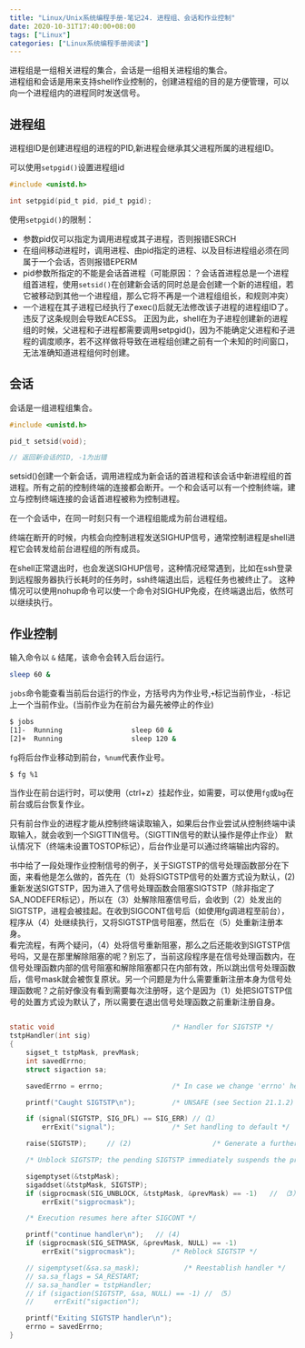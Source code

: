 ```yaml
---
title: "Linux/Unix系统编程手册-笔记24. 进程组、会话和作业控制"
date: 2020-10-31T17:40:00+08:00
tags: ["Linux"]
categories: ["Linux系统编程手册阅读"]
---
```


进程组是一组相关进程的集合，会话是一组相关进程组的集合。  
进程组和会话是用来支持shell作业控制的，创建进程组的目的是方便管理，可以向一个进程组内的进程同时发送信号。

## 进程组

进程组ID是创建进程组的进程的PID,新进程会继承其父进程所属的进程组ID。

可以使用`setpgid()`设置进程组id

```c
#include <unistd.h>

int setpgid(pid_t pid, pid_t pgid);
```
使用`setpgid()`的限制：
- 参数pid仅可以指定为调用进程或其子进程，否则报错ESRCH
- 在组间移动进程时，调用进程、由pid指定的进程、以及目标进程组必须在同属于一个会话，否则报错EPERM
- pid参数所指定的不能是会话首进程（可能原因：？会话首进程总是一个进程组首进程，使用`setsid()`在创建新会话的同时总是会创建一个新的进程组，若它被移动到其他一个进程组，那么它将不再是一个进程组组长，和规则冲突）
- 一个进程在其子进程已经执行了exec()后就无法修改该子进程的进程组ID了。违反了这条规则会导致EACESS。
正因为此，shell在为子进程创建新的进程组的时候，父进程和子进程都需要调用setpgid()，因为不能确定父进程和子进程的调度顺序，若不这样做将导致在进程组创建之前有一个未知的时间窗口，无法准确知道进程组何时创建。

## 会话

会话是一组进程组集合。

```c
#include <unistd.h>

pid_t setsid(void);

// 返回新会话的ID, -1为出错
```

setsid()创建一个新会话，调用进程成为新会话的首进程和该会话中新进程组的首进程。所有之前的控制终端的连接都会断开。一个和会话可以有一个控制终端，建立与控制终端连接的会话首进程被称为控制进程。 

在一个会话中，在同一时刻只有一个进程组能成为前台进程组。  

终端在断开的时候，内核会向控制进程发送SIGHUP信号，通常控制进程是shell进程它会转发给前台进程组的所有成员。


在shell正常退出时，也会发送SIGHUP信号，这种情况经常遇到，比如在ssh登录到远程服务器执行长耗时的任务时，ssh终端退出后，远程任务也被终止了。
这种情况可以使用nohup命令可以使一个命令对SIGHUP免疫，在终端退出后，依然可以继续执行。  


## 作业控制
输入命令以 `&` 结尾，该命令会转入后台运行。  

```sh
sleep 60 &
```

`jobs`命令能查看当前后台运行的作业，方括号内为作业号,`+`标记当前作业，`-`标记上一个当前作业。(当前作业为在前台为最先被停止的作业)

```sh
$ jobs
[1]-  Running                 sleep 60 &
[2]+  Running                 sleep 120 &
```

`fg`将后台作业移动到前台，`%num`代表作业号。

```sh
$ fg %1
```

当作业在前台运行时，可以使用（ctrl+z）挂起作业，如需要，可以使用`fg`或`bg`在前台或后台恢复作业。  

只有前台作业的进程才能从控制终端读取输入，如果后台作业尝试从控制终端中读取输入，就会收到一个SIGTTIN信号。（SIGTTIN信号的默认操作是停止作业）
默认情况下（终端未设置TOSTOP标记），后台作业是可以通过终端输出内容的。


书中给了一段处理作业控制信号的例子，关于SIGTSTP的信号处理函数部分在下面，来看他是怎么做的，首先在（1）处将SIGTSTP信号的处置方式设为默认，(2)重新发送SIGTSTP，因为进入了信号处理函数会阻塞SIGTSTP（除非指定了SA_NODEFER标记），所以在（3）处解除阻塞信号后，会收到（2）处发出的SIGTSTP，进程会被挂起。在收到SIGCONT信号后（如使用fg调进程至前台），程序从（4）处继续执行，又将SIGTSTP信号阻塞，然后在（5）处重新注册本身。  
看完流程，有两个疑问，（4）处将信号重新阻塞，那么之后还能收到SIGTSTP信号吗，又是在那里解除阻塞的呢？别忘了，当前这段程序是在信号处理函数内，在信号处理函数内部的信号阻塞和解除阻塞都只在内部有效，所以跳出信号处理函数后，信号mask就会被恢复原状。另一个问题是为什么需要重新注册本身为信号处理函数呢？之前好像没有看到需要每次注册呀，这个是因为（1）处把SIGTSTP信号的处置方式设为默认了，所以需要在退出信号处理函数之前重新注册自身。


```c

static void                             /* Handler for SIGTSTP */
tstpHandler(int sig)
{
    sigset_t tstpMask, prevMask;
    int savedErrno;
    struct sigaction sa;

    savedErrno = errno;                 /* In case we change 'errno' here */

    printf("Caught SIGTSTP\n");         /* UNSAFE (see Section 21.1.2) */

    if (signal(SIGTSTP, SIG_DFL) == SIG_ERR) //（1）
        errExit("signal");              /* Set handling to default */

    raise(SIGTSTP);     // (2)                    /* Generate a further SIGTSTP */

    /* Unblock SIGTSTP; the pending SIGTSTP immediately suspends the program */

    sigemptyset(&tstpMask);
    sigaddset(&tstpMask, SIGTSTP);
    if (sigprocmask(SIG_UNBLOCK, &tstpMask, &prevMask) == -1)   // （3）
        errExit("sigprocmask");

    /* Execution resumes here after SIGCONT */

    printf("continue handler\n");   // (4)
    if (sigprocmask(SIG_SETMASK, &prevMask, NULL) == -1)
        errExit("sigprocmask");         /* Reblock SIGTSTP */

    // sigemptyset(&sa.sa_mask);           /* Reestablish handler */
    // sa.sa_flags = SA_RESTART;
    // sa.sa_handler = tstpHandler;
    // if (sigaction(SIGTSTP, &sa, NULL) == -1) // （5）
    //     errExit("sigaction");

    printf("Exiting SIGTSTP handler\n");
    errno = savedErrno;
}

```

